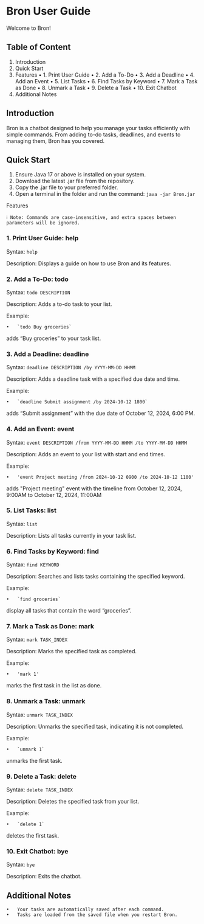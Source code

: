 # Bron User Guide

Welcome to Bron!

## Table of Content

1.	Introduction 
2.  Quick Start
3.	Features
•	1. Print User Guide
•	2. Add a To-Do
•	3. Add a Deadline
•	4. Add an Event
•	5. List Tasks
•	6. Find Tasks by Keyword
•	7. Mark a Task as Done
•	8. Unmark a Task
•	9. Delete a Task
•	10. Exit Chatbot
4.	Additional Notes

## Introduction

Bron is a chatbot designed to help you manage your tasks efficiently with simple commands. 
From adding to-do tasks, deadlines, and events to managing them, Bron has you covered.

## Quick Start

1.	Ensure Java 17 or above is installed on your system.
2.	Download the latest .jar file from the repository.
3.	Copy the .jar file to your preferred folder.
4.	Open a terminal in the folder and run the command:
```java -jar Bron.jar```

Features

	ℹ️ Note: Commands are case-insensitive, and extra spaces between parameters will be ignored.

### 1. Print User Guide: help

Syntax: `help`

Description: Displays a guide on how to use Bron and its features.

### 2. Add a To-Do: todo

Syntax: `todo DESCRIPTION`

Description: Adds a to-do task to your list.

Example:

	•	`todo Buy groceries` 
adds “Buy groceries” to your task list.

### 3. Add a Deadline: deadline

Syntax: `deadline DESCRIPTION /by YYYY-MM-DD HHMM`

Description: Adds a deadline task with a specified due date and time.

Example:

	•	`deadline Submit assignment /by 2024-10-12 1800`
adds “Submit assignment” with the due date of October 12, 2024, 6:00 PM.

### 4. Add an Event: event

Syntax: `event DESCRIPTION /from YYYY-MM-DD HHMM /to YYYY-MM-DD HHMM`

Description: Adds an event to your list with start and end times.

Example:

	•	'event Project meeting /from 2024-10-12 0900 /to 2024-10-12 1100'
adds "Project meeting" event with the timeline from October 12, 2024, 9:00AM to October 12, 2024, 11:00AM

### 5. List Tasks: list

Syntax: `list`

Description: Lists all tasks currently in your task list.

### 6. Find Tasks by Keyword: find

Syntax: `find KEYWORD`

Description: Searches and lists tasks containing the specified keyword.

Example:

	•	`find groceries`
display all tasks that contain the word “groceries”.


### 7. Mark a Task as Done: mark

Syntax: `mark TASK_INDEX`

Description: Marks the specified task as completed.

Example:

	•	'mark 1' 
marks the first task in the list as done.

### 8. Unmark a Task: unmark

Syntax: `unmark TASK_INDEX`

Description: Unmarks the specified task, indicating it is not completed.

Example:

	•	`unmark 1` 
unmarks the first task.

### 9. Delete a Task: delete

Syntax: `delete TASK_INDEX`

Description: Deletes the specified task from your list.

Example:

	•	`delete 1` 
deletes the first task.

### 10. Exit Chatbot: bye

Syntax: `bye`

Description: Exits the chatbot.

## Additional Notes

	•	Your tasks are automatically saved after each command.
	•	Tasks are loaded from the saved file when you restart Bron.